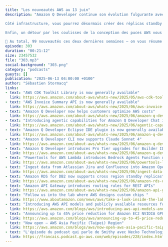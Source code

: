 ```yaml
---
title: "Les nouveautés AWS au 13 juin"
description: "Amazon Q Developer continue son évolution fulgurante avec des agents plus intelligents, le support de Claude Sonnet 4, un plugin pour Eclipse, et même un upgrade facile Pro Tier pour les Builder IDs. On parle aussi d’optimisation de coûts, d’un nouvel outil Bedrock dans Powertools for Lambda, d’un résumé d’API de facturation, et d’import de données Atlassian dans OpenSearch.

Côté infrastructure, vous pourrez désormais créer des réplicas standby cross-région avec Amazon RDS for DB2, ajouter des règles de routage sur API Gateway REST, et profiter de baisses de prix allant jusqu’à 45 % sur les instances EC2 avec GPU NVIDIA. Et ce n’est pas tout : la région Asie-Pacifique (Taipei) est officiellement ouverte !

Enfin, un détour par les coulisses de la conception des puces AWS vous attend, ainsi que des modèles publics d’API pour mieux documenter vos intégrations.

📍 Au total, 99 nouveautés ces deux dernières semaines – on vous résume l’essentiel en moins de 15 minutes."
episode: 303
duration: "00:21:12"
size: 23457532
file: "303.mp3"
social-background: "303.png"
category: "podcasts"
guests: []
publication: "2025-06-13 04:00:00 +0100"
author: "Sébastien Stormacq"
links:
- text: "AWS CDK Toolkit Library is now generally available"
  link: https://aws.amazon.com/about-aws/whats-new/2025/05/aws-cdk-toolkit-library-available/
- text: "AWS Invoice Summary API is now generally available"
  link: https://aws.amazon.com/about-aws/whats-new/2025/06/aws-invoice-summary-api-generally-available/
- text: "Amazon Q Developer now helps customers optimize AWS costs"
  link: https://aws.amazon.com/about-aws/whats-new/2025/06/amazon-q-developer-optimize-aws-costs/
- text: "Introducing agentic capabilities for Amazon Q Developer Chat in the AWS Management Console and chat applications"
  link: https://aws.amazon.com/about-aws/whats-new/2025/06/agentic-capabilities-amazon-q-developer-chat-aws-management-console-chat-applications/
- text: "Amazon Q Developer Eclipse IDE plugin is now generally available"
  link: https://aws.amazon.com/about-aws/whats-new/2025/06/amazon-q-developer-eclipse-ide-plugin/
- text: "Amazon Q Developer CLI now supports Claude Sonnet 4"
  link: https://aws.amazon.com/about-aws/whats-new/2025/06/amazon-q-developer-cli-claude-sonnet-4/
- text: "Amazon Q Developer introduces Pro Tier upgrades for Builder IDs"
  link: https://aws.amazon.com/about-aws/whats-new/2025/06/amazon-q-developer-pro-tier-upgrades-builder-ids/
- text: "Powertools for AWS Lambda introduces Bedrock Agents Function utility"
  link: https://aws.amazon.com/about-aws/whats-new/2025/06/powertools-lambda-bedrock-agents-function-utility/
- text: "Ingest data from Atlassian Jira and Confluence into Amazon OpenSearch Service"
  link: https://aws.amazon.com/about-aws/whats-new/2025/06/ingest-data-atlassian-jira-confluence-amazon-opensearch-service/
- text: "Amazon RDS for DB2 now supports cross region standby replicas"
  link: https://aws.amazon.com/about-aws/whats-new/2025/06/amazon-rds-db2-cross-region-standby-replicas/
- text: "Amazon API Gateway introduces routing rules for REST APIs"
  link: https://aws.amazon.com/about-aws/whats-new/2025/06/amazon-api-gateway-routing-rules-rest-apis/
- text: "Follow us into the lab where AWS designs custom chips "
  link: https://www.aboutamazon.com/news/aws/take-a-look-inside-the-lab-where-aws-makes-custom-chips
- text: "Introducing AWS API models and publicly available resources for AWS API definitions"
  link: https://aws.amazon.com/blogs/aws/introducing-aws-api-models-and-publicly-available-resources-for-aws-api-definitions/
- text: "Announcing up to 45% price reduction for Amazon EC2 NVIDIA GPU-accelerated instances"
  link: https://aws.amazon.com/blogs/aws/announcing-up-to-45-price-reduction-for-amazon-ec2-nvidia-gpu-accelerated-instances/
- text: "Now open – AWS Asia Pacific (Taipei) Region"
  link: https://aws.amazon.com/blogs/aws/now-open-aws-asia-pacific-taipei-region/
- text: "L'épisode du podcast qui parle de Smithy avec Necko Technologies"
  link: https://francais.podcast.go-aws.com/web/episodes/228/index.html
---
```

